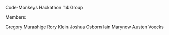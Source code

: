 Code-Monkeys Hackathon '14 Group

Members:
   
   Gregory Murashige
   Rory Klein
   Joshua Osborn
   Iain Marynow
   Austen Voecks
